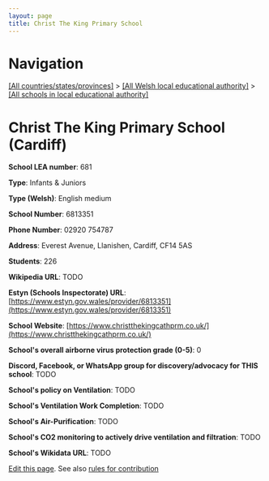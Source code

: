 ```yaml
---
layout: page
title: Christ The King Primary School
---
```

# Navigation

[[All countries/states/provinces]](../../..) > [[All Welsh local educational authority]](../..) > [[All schools in local educational authority]](..)

# Christ The King Primary School (Cardiff)

**School LEA number**: 681

**Type**: Infants & Juniors

**Type (Welsh)**: English medium

**School Number**: 6813351

**Phone Number**: 02920 754787

**Address**: Everest Avenue, Llanishen, Cardiff, CF14 5AS

**Students**: 226

**Wikipedia URL**: TODO

**Estyn (Schools Inspectorate) URL**: [https://www.estyn.gov.wales/provider/6813351](https://www.estyn.gov.wales/provider/6813351)

**School Website**: [https://www.christthekingcathprm.co.uk/](https://www.christthekingcathprm.co.uk/)

**School's overall airborne virus protection grade (0-5)**: 0

**Discord, Facebook, or WhatsApp group for discovery/advocacy for THIS school**: TODO

**School's policy on Ventilation**: TODO

**School's Ventilation Work Completion**: TODO

**School's Air-Purification**: TODO

**School's CO2 monitoring to actively drive ventilation and filtration**: TODO

**School's Wikidata URL**: TODO




[Edit this page](https://github.com/VentilationProject/Wales/edit/prif/./Cardiff/Christ_The_King_Primary_School.md). See also [rules for contribution](../../../contribution-rules/)